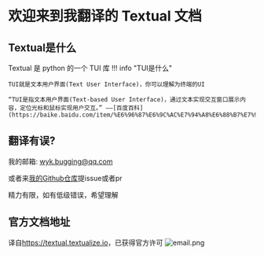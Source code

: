# 欢迎来到我翻译的 Textual 文档

## Textual是什么
Textual 是 python 的一个 TUI 库
!!! info "TUI是什么"

    TUI就是文本用户界面(Text User Interface)，你可以理解为终端的UI
    
    “TUI是指文本用户界面(Text-based User Interface)，通过文本实现交互窗口展示内容，定位光标和鼠标实现用户交互。” ——[百度百科](https://baike.baidu.com/item/%E6%96%87%E6%9C%AC%E7%94%A8%E6%88%B7%E7%95%8C%E9%9D%A2)

## 翻译有误?
我的邮箱: wyk.bugging@qq.com

或者来[我的Github仓库](https://github.com/i-am-wyk/textual-translate)提issue或者pr

精力有限，如有低级错误，希望理解

## 官方文档地址
译自<a href="https://textual.textualize.io/" target="_blank">https://textual.textualize.io</a>，已获得官方许可
![email.png](https://s2.loli.net/2022/12/28/ZY9HGRlwnMo1tUD.png)

```{.textual path="examples/calculator.py" columns=100 lines=41 press="3,.,1,4,5,9,2,_,_,_,_,_,_,_,_"}
```